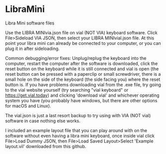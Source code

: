 # LibraMini
Libra Mini software files

Use the LIBRA MINIvia.json file on vial (NOT VIA) keyboard software.
Click File>Sideload VIA JSON, then select your LIBRA MINIvial.json file. At this point your libra mini can already be connected to your computer, or you can plug it in after sideloading.

Common debugging/error fixes: Unplug/replug the keyboard into the computer, restart the computer after the software is downloaded, click the reset button on the keyboard while it is still connected and vial is open (the reset button can be pressed with a paperclip or small screwdriver, there is a small hole on the side of the keyboard (the side facing you) where the reset button is. If you have problems downloading vial from the .exe file, try going to the vial website yourself (try searching "vial keyboard" or https://get.vial.today) and clicking 'download vial' and whichever operating system you have (you probably have windows, but there are other options for macOS and Linux).

The vial.json is just a last resort backup to try using with VIA (NOT vial) software in case nothing else works.

I included an example layout file that you can play around with on the software without even having a libra mini keyboard, once inside vial click File>Load Dummy JSON, then File>Load Saved Layout>Select 'Example layout.vil' downloaded from this github.
